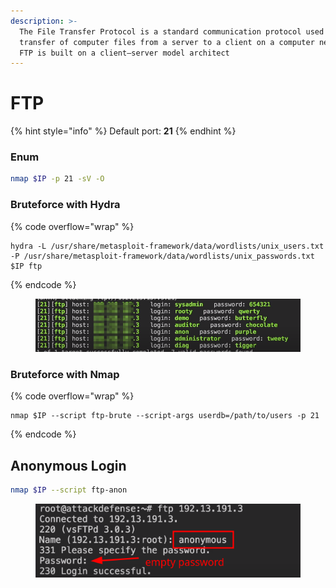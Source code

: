```yaml
---
description: >-
  The File Transfer Protocol is a standard communication protocol used for the
  transfer of computer files from a server to a client on a computer network.
  FTP is built on a client–server model architect
---
```


# FTP

{% hint style="info" %}
Default port: **21**
{% endhint %}

### Enum

```bash
nmap $IP -p 21 -sV -O
```

### Bruteforce with Hydra

{% code overflow="wrap" %}
```shell
hydra -L /usr/share/metasploit-framework/data/wordlists/unix_users.txt -P /usr/share/metasploit-framework/data/wordlists/unix_passwords.txt $IP ftp
```
{% endcode %}

<figure><img src="../../.gitbook/assets/image (17).png" alt=""><figcaption></figcaption></figure>

### Bruteforce with Nmap

{% code overflow="wrap" %}
```shell
nmap $IP --script ftp-brute --script-args userdb=/path/to/users -p 21
```
{% endcode %}

## Anonymous Login

```bash
nmap $IP --script ftp-anon
```

<figure><img src="../../.gitbook/assets/image (2) (1) (2).png" alt=""><figcaption></figcaption></figure>

